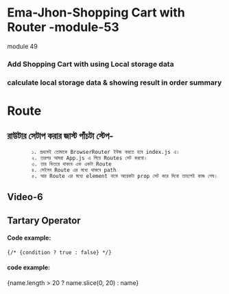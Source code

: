 # Ema-Jhon-Shopping Cart with Router    -module-53

module 49 

### Add Shopping Cart with using Local storage data

### calculate local storage data & showing result in order summary 


<!-- new add file from 53 -->

# Route

##        রাউটার সেটাপ করার জাস্ট পাঁচটা স্টেপ-
            ১. প্রথমেই তোমাকে BrowserRouter ইউজ করতে হবে index.js এ। 
            ২. তারপর আমরা App.js এ গিয়ে Routes সেট করবো। 
            ৩. তার ভিতরে থাকবে এক একটা Route  
            ৪. সেইসব Route এর মধ্যে থাকবে path 
            ৫. আর Route এর মধ্যে element নামে আরেকটা prop সেট করে দিবো তাহলেই কাজ শেষ। 



## Video-6

## Tartary Operator
#### Code example:
    {/* {condition ? true : false} */}

#### code example:
 {name.length > 20 ? name.slice(0, 20) : name}
